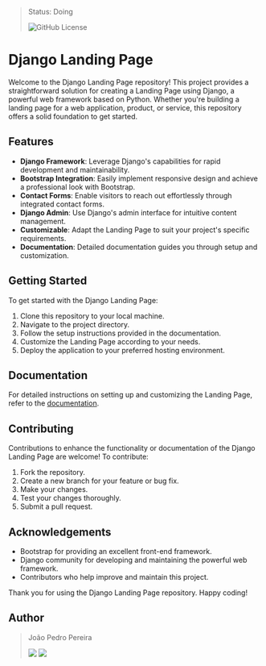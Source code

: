 > Status: Doing
> 
> ![GitHub License](https://img.shields.io/github/license/jps-pereira/Landing-page-with-Django)
> 
# Django Landing Page

Welcome to the Django Landing Page repository! This project provides a straightforward solution for creating a Landing Page using Django, a powerful web framework based on Python. Whether you're building a landing page for a web application, product, or service, this repository offers a solid foundation to get started.

## Features

- **Django Framework**: Leverage Django's capabilities for rapid development and maintainability.
- **Bootstrap Integration**: Easily implement responsive design and achieve a professional look with Bootstrap.
- **Contact Forms**: Enable visitors to reach out effortlessly through integrated contact forms.
- **Django Admin**: Use Django's admin interface for intuitive content management.
- **Customizable**: Adapt the Landing Page to suit your project's specific requirements.
- **Documentation**: Detailed documentation guides you through setup and customization.

## Getting Started

To get started with the Django Landing Page:

1. Clone this repository to your local machine.
2. Navigate to the project directory.
3. Follow the setup instructions provided in the documentation.
4. Customize the Landing Page according to your needs.
5. Deploy the application to your preferred hosting environment.

## Documentation

For detailed instructions on setting up and customizing the Landing Page, refer to the [documentation](docs/README.md).

## Contributing

Contributions to enhance the functionality or documentation of the Django Landing Page are welcome! To contribute:

1. Fork the repository.
2. Create a new branch for your feature or bug fix.
3. Make your changes.
4. Test your changes thoroughly.
5. Submit a pull request.

## Acknowledgements

- Bootstrap for providing an excellent front-end framework.
- Django community for developing and maintaining the powerful web framework.
- Contributors who help improve and maintain this project.

Thank you for using the Django Landing Page repository. Happy coding!

## Author
> João Pedro Pereira <div> <a href="https://www.linkedin.com/in/joaopedro-pereira-/" target="_blank"><img src="https://img.shields.io/badge/-LinkedIn-%230077B5?style=for-the-badge&logo=linkedin&logoColor=white" target="_blank"></a> <a href = "mailto:jp_pereira@id.uff.br"><img src="https://img.shields.io/badge/-Gmail-%23333?style=for-the-badge&logo=gmail&logoColor=white" target="_blank"></a> </div>
